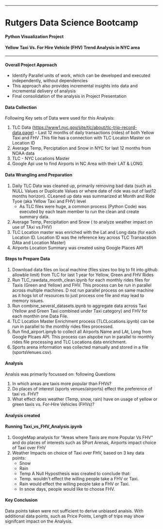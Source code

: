 -----------------------------------------
# Rutgers Data Science Bootcamp

#### Python Visualization Project ####
#### Yellow Taxi Vs. For Hire Vehicle (FHV)  Trend Analysis in NYC area ####


-----------------------------------------
#### Overall Project Approach ####
- Identify Parallel units of work, which can be developed and executed independently, without dependencies
- This approach also provides incremental insights into data and incremental delivery of analysis
- Final consolidation of the analysis in Project Presentation

#### Data Collection

Following Key sets of Data were used for this Analysis:
1. TLC Data (https://www1.nyc.gov/site/tlc/about/tlc-trip-record-data.page) - Last 12 months of daily transactions (rides) of both Yellow Taxi and FHV .This file has a connection with TLC Locaton Master on Location ID
2. Average Temp, Perciptation and Snow in NYC for last 12 months from NOAA data
3. TLC - NYC Locations Master
4. Google Api use to find Airports in NC Area with their LAT & LONG

#### Data Wrangling amd Preparation ####

1. Daily TLC Data was cleaned up, primarily removing bad data (such as NULL Values or Duplicate Values or where date of ride was out of last12 months horizon). CLeaned up data was summarized at Month and Ride Tyoe (aka Yellow Taxi and FHV) level
    - As TLC files were huge, a common process (Python Code) was executed by each team member to run the clean and create summary data.
2. Average Temp, Percipitation and Snow ( to analyze weather impact on use of TAxi vs.FHV) 
3. TLC Location master was enriched with the Lat and Long data (for each Location ID. Location ID was the reference key across TLC Transacstion DAta and Location Master)
4. Airports Location Summary was created using Google Places API

#### Steps to Prepare Data ####
1. Download data files on local machine (files sizes too big to fit into github allowble limit) from TLC for last 1 year for Yellow, Green and FHV Rides
2. Run TLC_rawdata_month_clean.ipynb for each monthly rides files for Taxis (Green and Yellow) and FHV. This process can be run in parallel across multiple machines. D not run parallel process on same machine as it hogs lot of resources to just process one file and may lead to memory issues.
3. Run combine_several_datasets.ipynb to aggregate data across Taxi (Yellow and Green Taxi combined under Taxi category) and FHV for each monthin one Data File.
4. TLC Location Master Enrichment process (TLCLocations.ipynb) can be run in parallel to the monthly rides files processed.
5. Run find_airport.ipnyb to collect all Airports Name and LAt, Long from Google Plcaes API. This process can alspobe run in parallel to monthly rides file processing and TLC Locations data enrichment.
6. Sports arena information was collected manually and stored in a file (sportsVenues.csv).


#### Analysis ####

Analsis was primarily focussed on: following Questions
1. In which areas are taxis more popular than FHVs?
2. Do places of interest (sports venues/airports) effect the preference of taxi vs. FHV?
3. What effect does weather (Temp, snow, rain) have on usage of yellow or green taxis vs. For-Hire Vehicles (FHVs)?

#### Analysis created ####
#### Running Taxi_vs_FHV_Analysis.ipynb ####
1. GoogleMap analysis for "Areas where Taxis are more Popular Vs FHV"  and do places of interests such as SPort Arenas, Airports impact choice of Taxi over FHV
2. Weather Impacts on choice of Taxi over FHV, based on 3 key data points:
    - Snow
    - Rain
    - Temp
    A Null Hyposthesis was created to conclude that:
    - Temp. wouldn't effect the willing people take a FHV or Taxi.
    - Rain would effect the willing people take a FHV or Taxi.
    - In snow days, people would like to choose FHV.

#### Key Conclusion ####
Data points taken were not sufficient to derive unbiased analsis. With additional data points, such as Price Points, Length of trips may show signifcant impact on the Analysis.
